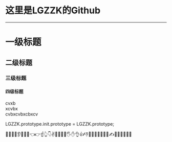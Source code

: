 这里是LGZZK的Github
===
---
# 一级标题
## 二级标题
### 三级标题
#### 四级标题

cvxb </br>
xcvbx </br>
cvbxcvbxcbxcv </br>

LGZZK.prototype.init.prototype = LGZZK.prototype;

🧔💪🦵🦶👂🦻👃🤏👈👉☝👆👇✌🤞🖖🤘🤙🖐✋👌👍👎✊👊🤛🤜🤚👋🤟✍👏👐🙌🤲🙏🤝
